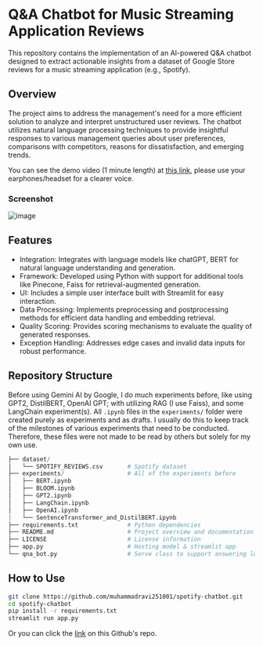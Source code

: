 # Q&A Chatbot for Music Streaming Application Reviews
This repository contains the implementation of an AI-powered Q&A chatbot designed to extract actionable insights from a dataset of Google Store reviews for a music streaming application (e.g., Spotify).

## Overview
The project aims to address the management's need for a more efficient solution to analyze and interpret unstructured user reviews. The chatbot utilizes natural language processing techniques to provide insightful responses to various management queries about user preferences, comparisons with competitors, reasons for dissatisfaction, and emerging trends.

You can see the demo video (1 minute length) at [this link](https://youtu.be/nNagb2GXxu8), please use your earphones/headset for a clearer voice.

### Screenshot
![image](https://github.com/muhammadravi251001/spotify-chatbot/assets/78993021/7424c89e-3003-4dee-b230-b52a65dda1ce)

## Features
- Integration: Integrates with language models like chatGPT, BERT for natural language understanding and generation.
- Framework: Developed using Python with support for additional tools like Pinecone, Faiss for retrieval-augmented generation.
- UI: Includes a simple user interface built with Streamlit for easy interaction.
- Data Processing: Implements preprocessing and postprocessing methods for efficient data handling and embedding retrieval.
- Quality Scoring: Provides scoring mechanisms to evaluate the quality of generated responses.
- Exception Handling: Addresses edge cases and invalid data inputs for robust performance.

## Repository Structure

Before using Gemini AI by Google, I do much experiments before, like using GPT2, DistilBERT, OpenAI GPT; with utilizing RAG (I use Faiss), and some LangChain experiment(s). All `.ipynb` files in the `experiments/` folder were created purely as experiments and as drafts. I usually do this to keep track of the milestones of various experiments that need to be conducted. Therefore, these files were not made to be read by others but solely for my own use.

```python
├── dataset/
│   └── SPOTIFY_REVIEWS.csv       # Spotify dataset
├── experiments/                  # All of the experiments before
│   ├── BERT.ipynb
│   ├── BLOOM.ipynb
│   ├── GPT2.ipynb
│   ├── LangChain.ipynb
│   ├── OpenAI.ipynb
|   └── SentenceTransformer_and_DistilBERT.ipynb
├── requirements.txt              # Python dependencies
├── README.md                     # Project overview and documentation
├── LICENSE                       # License information
├── app.py                        # Hosting model & streamlit app
└── qna_bot.py                    # Serve class to support answering logic
```
## How to Use
```bash
git clone https://github.com/muhammadravi251001/spotify-chatbot.git
cd spotify-chatbot
pip install -r requirements.txt
streamlit run app.py
```
Or you can click the [link](https://spotify-chatbot.streamlit.app/) on this Github's repo.
